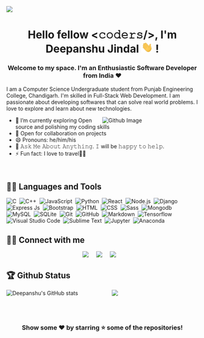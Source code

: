 ![](https://raw.githubusercontent.com/halfrost/halfrost/master/icons/header_.png)

<h1 align="center"> Hello fellow  &lt;𝚌𝚘𝚍𝚎𝚛𝚜/&gt;, I'm Deepanshu Jindal <img src="https://raw.githubusercontent.com/ABSphreak/ABSphreak/master/gifs/Hi.gif" width="30px"> ! </h1>

<h3 align="center">Welcome to my space. I'm an Enthusiastic Software Developer from India ❤</h3>
  
I am a Computer Science Undergraduate student from Punjab Engineering College, Chandigarh. I'm skilled in Full-Stack Web Development. I am passionate about developing softwares that can solve real world problems.  I love to explore and learn about new technologies.




<img width="50%" align="right" alt="Github Image" src="https://raw.githubusercontent.com/onimur/.github/master/.resources/git-header.svg" />

- 🌱 I’m currently exploring Open source and polishing my coding skills
- 👯 Open for collaboration on projects
- 😄 Pronouns: he/him/his
- 💬 𝙰𝚜𝚔 𝙼𝚎 𝙰𝚋𝚘𝚞𝚝 𝙰𝚗𝚢𝚝𝚑𝚒𝚗𝚐. 𝙸 will be 𝚑𝚊𝚙𝚙𝚢 𝚝𝚘 𝚑𝚎𝚕𝚙.
- ⚡ Fun fact: I love to travel🐱‍🏍
<br />

## 👨‍💻 Languages and Tools
![C](https://img.shields.io/badge/-C-05122A?style=flat&logo=C&logoColor=A8B9CC)&nbsp;
![C++](https://img.shields.io/badge/-C++-05122A?style=flat&logo=C%2B%2B&logoColor=00599C)&nbsp;
![JavaScript](https://img.shields.io/badge/-JavaScript-05122A?style=flat&logo=javascript)&nbsp;
![Python](https://img.shields.io/badge/-Python-05122A?style=flat&logo=python)&nbsp;
![React](https://img.shields.io/badge/-React-05122A?style=flat&logo=react)&nbsp;
![Node.js](https://img.shields.io/badge/-Node.js-05122A?style=flat&logo=node.js)&nbsp;
![Django](https://img.shields.io/badge/-Django-05122A?style=flat&logo=django&logoColor=092E20)&nbsp;
![Express Js](https://img.shields.io/badge/-Express-05122A?style=flat&logo=express)&nbsp;
![Bootstrap](https://img.shields.io/badge/-Bootstrap-05122A?style=flat&logo=bootstrap&logoColor=563D7C)&nbsp;
![HTML](https://img.shields.io/badge/-HTML-05122A?style=flat&logo=HTML5)&nbsp;
![CSS](https://img.shields.io/badge/-CSS-05122A?style=flat&logo=CSS3&logoColor=1572B6)&nbsp;
![Sass](https://img.shields.io/badge/-Sass-05122A?style=flat&logo=sass)&nbsp;
![Mongodb](https://img.shields.io/badge/-Mongodb-05122A?style=flat&logo=mongodb)&nbsp;
![MySQL](https://img.shields.io/badge/-MySQL-05122A?style=flat&logo=mysql)&nbsp;
![SQLite](https://img.shields.io/badge/-SQLite-05122A?style=flat&logo=sqlite)&nbsp;
![Git](https://img.shields.io/badge/-Git-05122A?style=flat&logo=git)&nbsp;
![GitHub](https://img.shields.io/badge/-GitHub-05122A?style=flat&logo=github)&nbsp;
![Markdown](https://img.shields.io/badge/-Markdown-05122A?style=flat&logo=markdown)&nbsp;
![Tensorflow](https://img.shields.io/badge/-Tensorflow-05122A?style=flat&logo=tensorflow)&nbsp;
![Visual Studio Code](https://img.shields.io/badge/-Visual%20Studio%20Code-05122A?style=flat&logo=visual-studio-code&logoColor=007ACC)&nbsp;
![Sublime Text](https://img.shields.io/badge/-Sublime%20Text-05122A?style=flat&logo=sublime-text)&nbsp;
![Jupyter](https://img.shields.io/badge/-Jupyter-05122A?style=flat&logo=jupyter)&nbsp;
![Anaconda](https://img.shields.io/badge/-Anaconda-05122A?style=flat&logo=anaconda)&nbsp;


## 🤝🏻 Connect with me
<p align="center">
  <a href="mailto:deepu.jindal2002@gmail.com"><img src="https://img.shields.io/badge/-deepu.jindal2002-D14836?style=flat&logo=Gmail&logoColor=white"/></a> &nbsp;&nbsp;&nbsp;
  <a href="https://www.linkedin.com/in/deepanshujindal/"><img src="https://img.shields.io/badge/-Deepanshu%20Jindal-0077B5?style=flat&logo=Linkedin&logoColor=white"/></a> &nbsp;&nbsp;&nbsp;
  <a href="https://github.com/ultimatecoder2"><img src="https://img.shields.io/badge/-ultimatecoder2-D14836?style=flat&logo=GitHub&logoColor=black"/></a> &nbsp;&nbsp;&nbsp;
</p>


## 🏆 Github Status


<img src="https://github-readme-stats-eight-theta.vercel.app/api/top-langs/?username=ultimatecoder2&layout=compact&langs_count=8&theme=algolia&langs_count=8" width="45%" align="right"/>

![Deepanshu's GitHub stats](https://github-readme-stats.vercel.app/api?username=ultimatecoder2&count_private=true&show_icons=true&hide_border=true&theme=algolia)


<br/>


<br>

<div align="center">

### Show some ❤️ by starring ⭐ some of the repositories!

</div>
